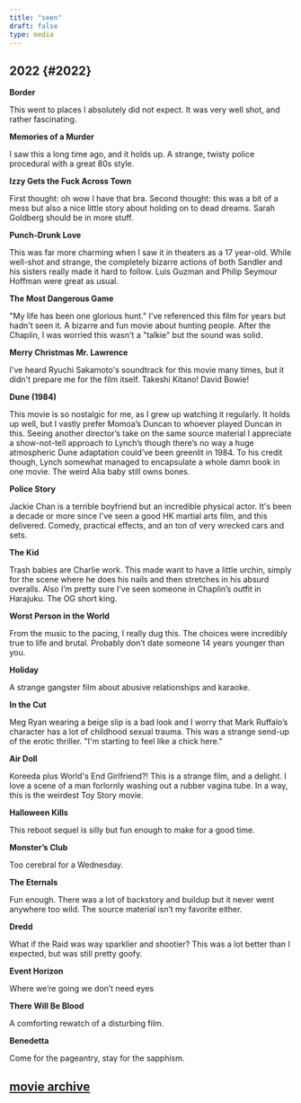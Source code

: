 ```yaml
--- 
title: "seen" 
draft: false 
type: media 
---
```


## 2022 {#2022}

**Border**

This went to places I absolutely did not expect. It was very well shot, and rather fascinating. 

**Memories of a Murder**

I saw this a long time ago, and it holds up. A strange, twisty police procedural with a great 80s style.

**Izzy Gets the Fuck Across Town**

First thought: oh wow I have that bra. Second thought: this was a bit of a mess but also a nice little story about holding on to dead dreams. Sarah Goldberg should be in more stuff.

**Punch-Drunk Love**

This was far more charming when I saw it in theaters as a 17 year-old. While well-shot and strange, the completely bizarre actions of both Sandler and his sisters really made it hard to follow. Luis Guzman and Philip Seymour Hoffman were great as usual.

**The Most Dangerous Game**

"My life has been one glorious hunt." I've referenced this film for years but hadn't seen it. A bizarre and fun movie about hunting people. After the Chaplin, I was worried this wasn't a "talkie" but the sound was solid.

**Merry Christmas Mr. Lawrence**

I've heard Ryuchi Sakamoto's soundtrack for this movie many times, but it didn't prepare me for the film itself. Takeshi Kitano! David Bowie! 

**Dune (1984)**

This movie is so nostalgic for me, as I grew up watching it regularly. It holds up well, but I vastly prefer Momoa’s Duncan to whoever played Duncan in this. Seeing another director’s take on the same source material I appreciate a show-not-tell approach to Lynch’s though there’s no way a huge atmospheric Dune adaptation could’ve been greenlit in 1984. To his credit though, Lynch somewhat managed to encapsulate a whole damn book in one movie. The weird Alia baby still owns bones. 

**Police Story**

Jackie Chan is a terrible boyfriend but an incredible physical actor. It's been a decade or more since I've seen a good HK martial arts film, and this delivered. Comedy, practical effects, and an ton of very wrecked cars and sets.

**The Kid**

Trash babies are Charlie work. This made want to have a little urchin, simply for the scene where he does his nails and then stretches in his absurd overalls. Also I’m pretty sure I’ve seen someone in Chaplin’s outfit in Harajuku. The OG short king.

**Worst Person in the World**

From the music to the pacing, I really dug this. The choices were incredibly true to life and brutal. Probably don’t date someone 14 years younger than you.

**Holiday**

A strange gangster film about abusive relationships and karaoke.

**In the Cut**

Meg Ryan wearing a beige slip is a bad look and I worry that Mark Ruffalo’s character has a lot of childhood sexual trauma. This was a strange send-up of the erotic thriller. "I'm starting to feel like a chick here."

**Air Doll**

Koreeda plus World's End Girlfriend?! This is a strange film, and a delight. I love a scene of a man forlornly washing out a rubber vagina tube. In a way, this is the weirdest Toy Story movie.

**Halloween Kills**

This reboot sequel is silly but fun enough to make for a good time.

**Monster’s Club**

Too cerebral for a Wednesday.

**The Eternals**

Fun enough. There was a lot of backstory and buildup but it never went anywhere too wild. The source material isn’t my favorite either.

**Dredd**

What if the Raid was way sparklier and shootier? This was a lot better than I expected, but was still pretty goofy.

**Event Horizon**

Where we’re going we don’t need eyes

**There Will Be Blood**

A comforting rewatch of a disturbing film.

**Benedetta**

Come for the pageantry, stay for the sapphism.

## [movie archive](/moviearchive)
